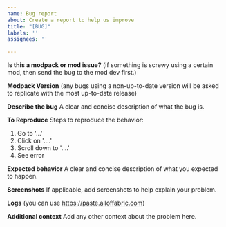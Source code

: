 ```yaml
---
name: Bug report
about: Create a report to help us improve
title: "[BUG]"
labels: ''
assignees: ''

---
```


**Is this a modpack or mod issue?**
(if something is screwy using a certain mod, then send the bug to the mod dev first.)


**Modpack Version**
(any bugs using a non-up-to-date version will be asked to replicate with the most up-to-date release)


**Describe the bug**
A clear and concise description of what the bug is.

**To Reproduce**
Steps to reproduce the behavior:
1. Go to '...'
2. Click on '....'
3. Scroll down to '....'
4. See error

**Expected behavior**
A clear and concise description of what you expected to happen.

**Screenshots**
If applicable, add screenshots to help explain your problem.

**Logs**
(you can use https://paste.alloffabric.com)

**Additional context**
Add any other context about the problem here.
